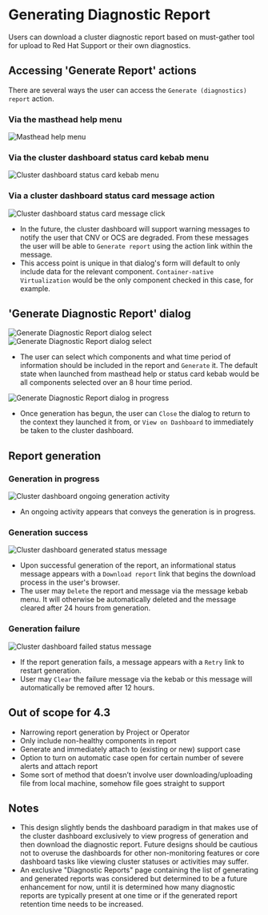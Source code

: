 # Generating Diagnostic Report

Users can download a cluster diagnostic report based on must-gather tool for upload to Red Hat Support or their own diagnostics.

## Accessing 'Generate Report' actions

There are several ways the user can access the `Generate (diagnostics) report` action.

### Via the masthead help menu
![Masthead help menu](img/1-1-clusterdash-startdownload.png)

### Via the cluster dashboard status card kebab menu
![Cluster dashboard status card kebab menu](img/1-2-clusterdash-startdownload.png)

### Via a cluster dashboard status card message action
![Cluster dashboard status card message click](img/1-3-clusterdash-CNVerror.png)
- In the future, the cluster dashboard will support warning messages to notify the user that CNV or OCS are degraded. From these messages the user will be able to `Generate report` using the action link within the message.
- This access point is unique in that dialog's form will default to only include data for the relevant component. `Container-native Virtualization` would be the only component checked in this case, for example.

## 'Generate Diagnostic Report' dialog
![Generate Diagnostic Report dialog select](img/2-1-reportdialog.png)
![Generate Diagnostic Report dialog select](img/2-2-reportdialog-menu.png)
- The user can select which components and what time period of information should be included in the report and `Generate` it. The default state when launched from masthead help or status card kebab would be all components selected over an 8 hour time period.

![Generate Diagnostic Report dialog in progress](img/2-3-reportdialog-generating.png)
- Once generation has begun, the user can `Close` the dialog to return to the context they launched it from, or `View on Dashboard` to immediately be taken to the cluster dashboard.

## Report generation

### Generation in progress
![Cluster dashboard ongoing generation activity](img/3-1-clusterdash-generating.png)
- An ongoing activity appears that conveys the generation is in progress.

### Generation success
![Cluster dashboard generated status message](img/3-2-clusterdash-complete.png)
- Upon successful generation of the report, an informational status message appears with a `Download report` link that begins the download process in the user's browser.
- The user may `Delete` the report and message via the message kebab menu. It will otherwise be automatically deleted and the message cleared after 24 hours from generation.

### Generation failure
![Cluster dashboard failed status message](img/3-3-clusterdash-failed.png)
- If the report generation fails, a message appears with a `Retry` link to restart generation.
- User may `Clear` the failure message via the kebab or this message will automatically be removed after 12 hours.

## Out of scope for 4.3
- Narrowing report generation by Project or Operator
- Only include non-healthy components in report
- Generate and immediately attach to (existing or new) support case
- Option to turn on automatic case open for certain number of severe alerts and attach report
- Some sort of method that doesn’t involve user downloading/uploading file from local machine, somehow file goes straight to support

## Notes
- This design slightly bends the dashboard paradigm in that makes use of the cluster dashboard exclusively to view progress of generation and then download the diagnostic report. Future designs should be cautious not to overuse the dashboards for other non-monitoring features or core dashboard tasks like viewing cluster statuses or activities may suffer.
- An exclusive "Diagnostic Reports" page containing the list of generating and generated reports was considered but determined to be a future enhancement for now, until it is determined how many diagnostic reports are typically present at one time or if the generated report retention time needs to be increased.